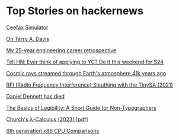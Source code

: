 # Top Stories on hackernews <br />
[Ceefax Simulator](https://www.nathanmediaservices.co.uk/ceefax/)

[On Terry A. Davis](https://schizophrenic.io/blog/on-terry-a-davis)

[My 25-year engineering career retrospective](https://hybridhacker.email/p/my-25-year-engineering-career-retrospective)

[Tell HN: Ever think of applying to YC? Do it this weekend for S24]()

[Cosmic rays streamed through Earth's atmosphere 41k years ago](https://phys.org/news/2024-04-cosmic-rays-streamed-earth-atmosphere.html)

[RFI (Radio Frequency Interference) Sleuthing with the TinySA (2021)](http://ka7oei.blogspot.com/2021/02/rfi-radio-frequency-interference.html)

[Daniel Dennett has died](https://dailynous.com/2024/04/19/daniel-dennett-death-1942-2024/)

[The Basics of Legibility: A Short Guide for Non-Typographers](https://www.nubero.ch/blog/011/)

[Church's λ-Calculus (2023) [pdf]](http://www.cs.cmu.edu/~rwh/pfpl/supplements/ulc.pdf)

[6th generation x86 CPU Comparisons](http://www.azillionmonkeys.com/qed/cpuwar.html)
